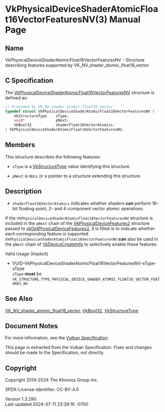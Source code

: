 # VkPhysicalDeviceShaderAtomicFloat16VectorFeaturesNV(3) Manual Page

## Name

VkPhysicalDeviceShaderAtomicFloat16VectorFeaturesNV - Structure
describing features supported by VK_NV_shader_atomic_float16_vector



## <a href="#_c_specification" class="anchor"></a>C Specification

The
[VkPhysicalDeviceShaderAtomicFloat16VectorFeaturesNV](https://registry.khronos.org/vulkan/specs/1.3-extensions/man/html/VkPhysicalDeviceShaderAtomicFloat16VectorFeaturesNV.html)
structure is defined as:

``` c
// Provided by VK_NV_shader_atomic_float16_vector
typedef struct VkPhysicalDeviceShaderAtomicFloat16VectorFeaturesNV {
    VkStructureType    sType;
    void*              pNext;
    VkBool32           shaderFloat16VectorAtomics;
} VkPhysicalDeviceShaderAtomicFloat16VectorFeaturesNV;
```

## <a href="#_members" class="anchor"></a>Members

This structure describes the following features:

- `sType` is a [VkStructureType](https://registry.khronos.org/vulkan/specs/1.3-extensions/man/html/VkStructureType.html) value identifying
  this structure.

- `pNext` is `NULL` or a pointer to a structure extending this
  structure.

## <a href="#_description" class="anchor"></a>Description

- <span id="features-shaderFloat16VectorAtomics"></span>
  `shaderFloat16VectorAtomics` indicates whether shaders **can** perform
  16-bit floating-point, 2- and 4-component vector atomic operations.

If the `VkPhysicalDeviceShaderAtomicFloat16VectorFeaturesNV` structure
is included in the `pNext` chain of the
[VkPhysicalDeviceFeatures2](https://registry.khronos.org/vulkan/specs/1.3-extensions/man/html/VkPhysicalDeviceFeatures2.html) structure
passed to
[vkGetPhysicalDeviceFeatures2](https://registry.khronos.org/vulkan/specs/1.3-extensions/man/html/vkGetPhysicalDeviceFeatures2.html), it is
filled in to indicate whether each corresponding feature is supported.
`VkPhysicalDeviceShaderAtomicFloat16VectorFeaturesNV` **can** also be
used in the `pNext` chain of
[VkDeviceCreateInfo](https://registry.khronos.org/vulkan/specs/1.3-extensions/man/html/VkDeviceCreateInfo.html) to selectively enable
these features.

Valid Usage (Implicit)

- <a
  href="#VUID-VkPhysicalDeviceShaderAtomicFloat16VectorFeaturesNV-sType-sType"
  id="VUID-VkPhysicalDeviceShaderAtomicFloat16VectorFeaturesNV-sType-sType"></a>
  VUID-VkPhysicalDeviceShaderAtomicFloat16VectorFeaturesNV-sType-sType  
  `sType` **must** be
  `VK_STRUCTURE_TYPE_PHYSICAL_DEVICE_SHADER_ATOMIC_FLOAT16_VECTOR_FEATURES_NV`

## <a href="#_see_also" class="anchor"></a>See Also

[VK_NV_shader_atomic_float16_vector](https://registry.khronos.org/vulkan/specs/1.3-extensions/man/html/VK_NV_shader_atomic_float16_vector.html),
[VkBool32](https://registry.khronos.org/vulkan/specs/1.3-extensions/man/html/VkBool32.html), [VkStructureType](https://registry.khronos.org/vulkan/specs/1.3-extensions/man/html/VkStructureType.html)

## <a href="#_document_notes" class="anchor"></a>Document Notes

For more information, see the <a
href="https://registry.khronos.org/vulkan/specs/1.3-extensions/html/vkspec.html#VkPhysicalDeviceShaderAtomicFloat16VectorFeaturesNV"
target="_blank" rel="noopener">Vulkan Specification</a>

This page is extracted from the Vulkan Specification. Fixes and changes
should be made to the Specification, not directly.

## <a href="#_copyright" class="anchor"></a>Copyright

Copyright 2014-2024 The Khronos Group Inc.

SPDX-License-Identifier: CC-BY-4.0

Version 1.3.290  
Last updated 2024-07-11 23:39:16 -0700
